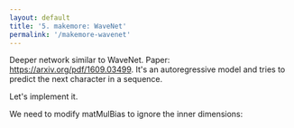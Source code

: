 ```yaml
---
layout: default
title: '5. makemore: WaveNet'
permalink: '/makemore-wavenet'
---
```


Deeper network similar to WaveNet. Paper: https://arxiv.org/pdf/1609.03499. It's an autoregressive model and tries to predict the next character in a sequence.

Let's implement it.

We need to modify matMulBias to ignore the inner dimensions:

<script data-src="utils.js">
import { random, transpose } from './1-bigram-utils.js';
import { matMul, FloatMatrix, createFloatMatrix, Value, biasGradSum } from './3-0-makemore-MLP-utils.js';

Value.addOperation( 'matMulBiasBroadcast', async ( A, B, bias ) => {
    const K = A.shape.at(-1);
    const restDims = A.shape.slice(0, -1);
    const [k2, N] = B.shape;

    if (K !== k2) {
        throw new Error(`Shape mismatch: A.shape=[${A.shape}], B.shape=[${B.shape}]`);
    }

    const restSize = restDims.reduce((a, b) => a * b, 1);
    // Reshape a shallow subarray, not the original!
    const flatA = A.subarray().reshape([restSize, K]);
    return [
        (await matMul(flatA, B, false, false, bias)).reshape([...restDims, N]),
        async ( grad ) => {
            // Reshape a shallow subarray, not the original!
            const flatGrad = grad.subarray().reshape([restSize, N]);
            const flatA = A.subarray().reshape([restSize, K]);
            return await Promise.all([
                matMul(flatGrad, B, false, true),
                matMul(flatA, flatGrad, true, false),
                bias ? biasGradSum(grad, restSize, N) : null
            ]).then(([flatGradA, flatGradB, biasGrad]) => {
                const grads = [
                    flatGradA.reshape([...restDims, K]),
                    flatGradB.reshape([K, N]),
                ];
                if ( bias ) {
                    grads.push( biasGrad );
                }
                return grads;
            });
        },
    ];
} );

// print( (await matMulBroadcast( new FloatMatrix( random, [ 4, 5, 80 ] ), new FloatMatrix( random, [ 80, 200 ] ) ) ).shape ) // [ 4, 5, 200 ];
</script>

<script>
import { random } from './1-bigram-utils.js';
import { buildDataSet, shuffle, Value, createFloatMatrix, miniBatch, createLossesGraph } from './3-0-makemore-MLP-utils.js';
const response = await fetch('https://raw.githubusercontent.com/karpathy/makemore/master/names.txt');
const text = await response.text();
const names = text.split('\n');
const indexToCharMap = [ '.', ...new Set( names.join('') ) ].sort();
const vocabSize = indexToCharMap.length;
const stringToCharMap = {};

for ( let i = indexToCharMap.length; i--; ) {
    stringToCharMap[ indexToCharMap[ i ] ] = i;
}

shuffle( names );

// Hyperparameters
const nEmbed = 10;
const blockSize = 8;
const nHidden = 68;

const n1 = Math.floor( names.length * 0.8 );
const n2 = Math.floor( names.length * 0.9 );
const [ Xtr, Ytr ] = buildDataSet( names.slice( 0, n1 ), stringToCharMap, blockSize );
const [ Xdev, Ydev ] = buildDataSet( names.slice( n1, n2 ), stringToCharMap, blockSize );
const [ Xte, Yte ] = buildDataSet( names.slice( n2 ), stringToCharMap, blockSize );

</script>

<script data-src="utils.js">
export class FlattenConsecutive {
    constructor( n ) {
        this.n = n;
    }
    apply( X ) {
        return X.reshape( ( [ b, t, c ] ) => {
            return t / this.n === 1 ? [ b, c * this.n ] : [ b, t / this.n, c * this.n ];
        });
    }
    params() {
        return [];
    }
}
export class LinearBroadcast {
    #params = [];
    constructor( fan_in, fan_out, bias = true ) {
        this.#params = [
            new Value( createFloatMatrix( [ fan_in, fan_out ], () => random() / fan_in ** 0.5 ) )
        ];
        if ( bias ) { 
            this.#params.push( new Value( createFloatMatrix( [ fan_out ] ) ) );
        }
    }
    apply( X ) {
        return X.matMulBiasBroadcast( ...this.#params );
    }
    params() {
        return this.#params;
    }
}
</script>

<script>
import { Linear, BatchNorm1d, Tanh, Embedding, Flatten, Sequential } from './3-4-layer-organisation-utils.js';
export { default as Plotly } from 'https://cdn.jsdelivr.net/npm/plotly.js-dist@2.26.2/+esm';

const model = new Sequential([
    new Embedding( vocabSize, nEmbed ),
    new FlattenConsecutive( 2 ), new LinearBroadcast( nEmbed * 2, nHidden ), new BatchNorm1d( nHidden ), new Tanh(),
    new FlattenConsecutive( 2 ), new LinearBroadcast( nHidden * 2, nHidden ), new BatchNorm1d( nHidden ), new Tanh(),
    new FlattenConsecutive( 2 ), new LinearBroadcast( nHidden * 2, nHidden ), new BatchNorm1d( nHidden ), new Tanh(),
    new LinearBroadcast( nHidden, vocabSize ),
]);

// Scale down weights to 0.01 to be less confident.
for (let w = model.layers.at(-1).weight.data, i = w.length; i--;) w[i] *= 0.1;

print( model.params(), 'Parameters' );
print( model.params().reduce( ( acc, param ) => acc + param.data.length, 0 ), 'Number of parameters' );

const batchLosses = [];
const losses = [];
const batchSize = 64;
</script>

<script>
const graph = document.createElement( 'div' );
print(graph);
for ( let i = 0; i < 200; i++ ) {
    const [ Xbatch, Ybatch ] = miniBatch( Xtr, Ytr, batchSize );
    const logits = model.apply( Xbatch );
    const loss = logits.softmaxCrossEntropy( Ybatch );
    await loss.forward();
    console.log(loss.data);
    batchLosses.push( loss.data );

    await loss.backward();
    const learningRate = batchLosses.length < 2000 ? 0.1 : 0.01;
    for ( const param of model.params() ) {
        for ( let i = param.data.length; i--; ) {
            param.data[ i ] -= learningRate * param.grad[ i ];
        }
    }

    if ( batchLosses.length % 100 === 0 ) {
        // Take the mean of the last 100 losses.
        const meanLoss = batchLosses.slice( -100 ).reduce( ( acc, curr ) => acc + curr, 0 ) / 100;
        losses.push( meanLoss );
    }

    await createLossesGraph( graph, batchLosses, losses );
}
</script>



